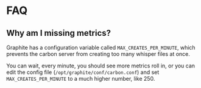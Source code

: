 # FAQ

## Why am I missing metrics?

Graphite has a configuration variable called `MAX_CREATES_PER_MINUTE`, which
prevents the carbon server from creating too many whisper files at once.

You can wait, every minute, you should see more metrics roll in, or you can
edit the config file (`/opt/graphite/conf/carbon.conf`) and set
`MAX_CREATES_PER_MINUTE` to a much higher number, like 250.
